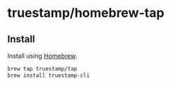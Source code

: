 # truestamp/homebrew-tap

## Install

Install using [Homebrew](https://brew.sh/).

```sh
brew tap truestamp/tap
brew install truestamp-cli
```
